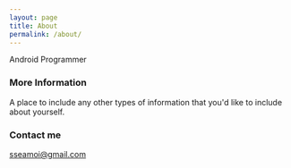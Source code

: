 ```yaml
---
layout: page
title: About
permalink: /about/
---
```


Android Programmer

### More Information

A place to include any other types of information that you'd like to include about yourself.

### Contact me

[sseamoi@gmail.com](mailto:sseamoi@gmail.com)
